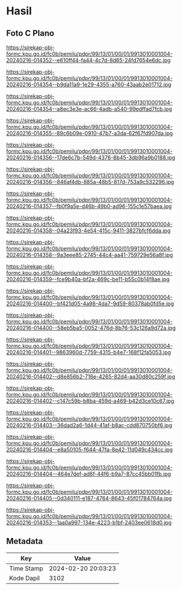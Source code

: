 # Hasil

## Foto C Plano

https://sirekap-obj-formc.kpu.go.id/fc0b/pemilu/pdpr/99/13/01/00/01/9913010001004-20240216-014352--e610ff44-fa44-4c7d-8d65-24fd7654e6dc.jpg

https://sirekap-obj-formc.kpu.go.id/fc0b/pemilu/pdpr/99/13/01/00/01/9913010001004-20240216-014354--b9da11a9-1e29-4355-a760-43aab2e01712.jpg

https://sirekap-obj-formc.kpu.go.id/fc0b/pemilu/pdpr/99/13/01/00/01/9913010001004-20240216-014354--a8ec3e3e-ac66-4adb-a540-99edffad7fcb.jpg

https://sirekap-obj-formc.kpu.go.id/fc0b/pemilu/pdpr/99/13/01/00/01/9913010001004-20240216-014355--89c6b09e-0910-47b7-a3da-62f67fd907da.jpg

https://sirekap-obj-formc.kpu.go.id/fc0b/pemilu/pdpr/99/13/01/00/01/9913010001004-20240216-014356--17de6c7b-549d-4376-8b45-3db96a9b0188.jpg

https://sirekap-obj-formc.kpu.go.id/fc0b/pemilu/pdpr/99/13/01/00/01/9913010001004-20240216-014356--846af4db-885a-48b5-817d-753a9c532296.jpg

https://sirekap-obj-formc.kpu.go.id/fc0b/pemilu/pdpr/99/13/01/00/01/9913010001004-20240216-014357--fb0f9a5e-d46b-49b0-ad96-155c1e57baea.jpg

https://sirekap-obj-formc.kpu.go.id/fc0b/pemilu/pdpr/99/13/01/00/01/9913010001004-20240216-014358--04a23f93-4e54-415c-9411-3827bfcf6dda.jpg

https://sirekap-obj-formc.kpu.go.id/fc0b/pemilu/pdpr/99/13/01/00/01/9913010001004-20240216-014358--9a3eee85-2745-44c4-aa41-759729e56a8f.jpg

https://sirekap-obj-formc.kpu.go.id/fc0b/pemilu/pdpr/99/13/01/00/01/9913010001004-20240216-014359--fce9b40a-bf2a-469c-be11-b55c0b14f8ae.jpg

https://sirekap-obj-formc.kpu.go.id/fc0b/pemilu/pdpr/99/13/01/00/01/9913010001004-20240216-014400--bf421d05-4a98-4da7-9d59-80378ab0fd5e.jpg

https://sirekap-obj-formc.kpu.go.id/fc0b/pemilu/pdpr/99/13/01/00/01/9913010001004-20240216-014400--58eb5ba5-0052-476d-8b76-53c126a9d72a.jpg

https://sirekap-obj-formc.kpu.go.id/fc0b/pemilu/pdpr/99/13/01/00/01/9913010001004-20240216-014401--9863960d-7759-4315-b4e7-168f12fa5053.jpg

https://sirekap-obj-formc.kpu.go.id/fc0b/pemilu/pdpr/99/13/01/00/01/9913010001004-20240216-014402--d8e856b2-716e-4265-82d4-aa30d80c259f.jpg

https://sirekap-obj-formc.kpu.go.id/fc0b/pemilu/pdpr/99/13/01/00/01/9913010001004-20240216-014402--c147c59b-b8ba-459d-a469-b42d3ce10c67.jpg

https://sirekap-obj-formc.kpu.go.id/fc0b/pemilu/pdpr/99/13/01/00/01/9913010001004-20240216-014403--36dad2a6-1d44-41af-b8ac-cdd870750bf6.jpg

https://sirekap-obj-formc.kpu.go.id/fc0b/pemilu/pdpr/99/13/01/00/01/9913010001004-20240216-014404--e8a50105-f644-47fa-8e42-11d049c434cc.jpg

https://sirekap-obj-formc.kpu.go.id/fc0b/pemilu/pdpr/99/13/01/00/01/9913010001004-20240216-014404--464e7def-ad6f-44f6-b9a7-87cc45bb01fb.jpg

https://sirekap-obj-formc.kpu.go.id/fc0b/pemilu/pdpr/99/13/01/00/01/9913010001004-20240216-014405--0d340111-e187-4764-8643-45f01784764a.jpg

https://sirekap-obj-formc.kpu.go.id/fc0b/pemilu/pdpr/99/13/01/00/01/9913010001004-20240216-014353--1aa0a997-134e-4223-b1bf-2403ee0618d0.jpg


## Metadata

| Key        | Value               |
| ---------- | ------------------- |
| Time Stamp | 2024-02-20 20:03:23 |
| Kode Dapil | 3102                |



